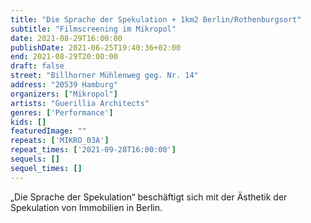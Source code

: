 ```yaml
---
title: "Die Sprache der Spekulation + 1km2 Berlin/Rothenburgsort"
subtitle: "Filmscreening im Mikropol"
date: 2021-08-29T16:00:00
publishDate: 2021-06-25T19:40:36+02:00
end: 2021-08-29T20:00:00
draft: false
street: "Billhorner Mühlenweg geg. Nr. 14"
address: "20539 Hamburg"
organizers: ["Mikropol"]
artists: "Guerillia Architects"
genres: ['Performance']
kids: []
featuredImage: ""
repeats: ['MIKRO_03A']
repeat_times: ['2021-09-28T16:00:00']
sequels: []
sequel_times: []
---
```


„Die Sprache der Spekulation“ beschäftigt sich mit der Ästhetik der Spekulation von Immobilien in Berlin. 